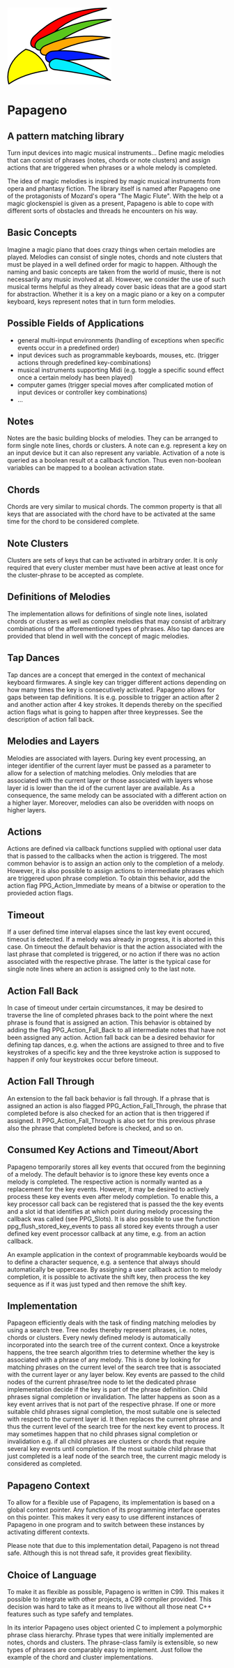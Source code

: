 ![Logo](logos/papageno_logo_240.png)

Papageno
==============

A pattern matching library
--------------

Turn input devices into magic musical instruments...
Define magic melodies that can consist of phrases (notes, chords or note clusters) and 
assign actions that are triggered when phrases or a whole melody is completed.

The idea of magic melodies is inspired by magic musical instruments from
opera and phantasy fiction. The library itself is named after Papageno one of 
the protagonists of Mozard's opera "The Magic Flute". With the help ot a magic glockenspiel is given as a present,
Papageno is able to cope with different sorts of obstacles and threads he encounters on his way. 

## Basic Concepts

Imagine a magic piano that does crazy things when certain
melodies are played. Melodies can consist of single notes, chords and note clusters
that must be played in a well defined order for magic to happen.
Although the naming and basic concepts are taken from the world of music, there is not necessarily 
any music involved at all.
However, we consider the use of such musical terms helpful as they already cover basic ideas that are a good start for abstraction.
Whether it is a key on a magic piano or a key on a computer keyboard, keys represent notes that
in turn form melodies.

## Possible Fields of Applications

- general multi-input environments (handling of exceptions when specific events occur in a predefined order)
- input devices such as programmable keyboards, mouses, etc. (trigger actions through predefined key-combinations)
- musical instruments supporting Midi (e.g. toggle a specific sound effect once a certain melody has been played)
- computer games (trigger special moves after complicated motion of input devices or controller key combinations)
- ...

## Notes

Notes are the basic building blocks of melodies. They can be arranged to form single note
lines, chords or clusters.
A note can e.g. represent a key on an input device but it can also represent any
variable. Activation of a note is queried as a boolean result ot a callback function. Thus even non-boolean 
variables can be mapped to a boolean activation state.

## Chords

Chords are very similar to musical chords. The common property is that all
keys that are associated with the chord have to be activated at the same time for the
chord to be considered complete.

## Note Clusters

Clusters are sets of keys that can be activated in arbitrary order. It is only required
that every cluster member must have been active at least once for the cluster-phrase
to be accepted as complete.

## Definitions of Melodies

The implementation allows for definitions of single note lines, isolated chords
or clusters as well as complex melodies that may consist of arbitrary combinations of
the afforementioned types of phrases. Also tap dances are provided that blend in well with the concept of magic melodies.

## Tap Dances

Tap dances are a concept that emerged in the context of mechanical keyboard firmwares. A single key can trigger
different actions depending on how many times the key is consecutively activated. Papageno allows for gaps between tap definitions.
It is e.g. possible to trigger an action after 2 and another action after 4 key strokes. 
It depends thereby on the specified action flags what is going to happen after three keypresses. See the description of action fall back.

## Melodies and Layers

Melodies are associated with layers. During key event processing, an integer identifier of the current layer must be passed
as a parameter to allow for a selection of matching melodies.
Only melodies that are associated with 
the current layer or those associated with layers whose layer id is lower than the id of the 
current layer are available. As a consequence, the same melody can be associated 
with a different action on a higher layer. Moreover, melodies can also be overidden with noops on higher layers.

## Actions

Actions are defined via callback functions supplied with optional user data that is passed to
the callbacks when the action is triggered. The most common behavior is to assign 
an action only to the completion of a melody. However, it is also possible to assign 
actions to intermediate phrases which are triggered upon phrase completion. To obtain this behavior,
add the action flag PPG_Action_Immediate by means of a bitwise or operation to the provieded action flags.

## Timeout

If a user defined time interval elapses since the last key event occured, timeout is detected.
If a melody was already in progress, it is aborted in this case.
On timeout the default behavior is that the action associated with the last phrase that completed is triggered, or no action if there was no action associated with the respective phrase. The latter is the typical case for single note 
lines where an action is assigned only to the last note.

## Action Fall Back

In case of timeout under certain circumstances, it may be desired to traverse the line of completed phrases back to the point where the next phrase is found that
is assigned an action. This behavior is obtained by adding the flag PPG_Action_Fall_Back to all intermediate notes that have not been
assigned any action.
Action fall back can be a desired behavior for defining tap dances, e.g. when the actions are assigned to three and to five keystrokes of a specific key and the three keystroke action is supposed to happen if only four keystrokes occur before timeout.

## Action Fall Through

An extension to the fall back behavior is fall through. If a phrase that is assigned an action is also flagged PPG_Action_Fall_Through, 
the phrase that completed before is also checked for an action that is then triggered if assigned. It PPG_Action_Fall_Through
is also set for this previous phrase also the phrase that completed before is checked, and so on.

## Consumed Key Actions and Timeout/Abort

Papageno temporarily stores all key events that occured from the beginning of a melody. The default behavior is to ignore these key events once a melody 
is completed. The respective action is normally wanted as a replacement for the key events. However, it may be desired to actively process these key events even after melody completion. To enable this, a key processor
call back can be registered that is passed the the key events and a slot id that identifies at which point during melody processing the callback was called (see PPG_Slots). It is also possible to use the function ppg_flush_stored_key_events to pass all stored key events through a user defined key event processor callback at any time, e.g. from an action callback.

An example application in the context of programmable keyboards would be to define a character sequence, e.g. a sentence that always should automatically be uppercase. By assigning a user callback action to melody completion, it is possible to activate the shift key, then process the key sequence as if it was just typed and then remove the shift key. 

## Implementation

Papageon efficiently deals with the task of finding matching melodies by using a search tree.
Tree nodes thereby represent 
phrases, i.e. notes, chords or clusters. Every newly defined melody is
automatically incorporated into the search tree of the current context.
Once a keystroke happens, the tree search algorithm tries to determine whether
the key is associated with a phrase of any melody. This is done by looking for matching phrases on the 
current level of the search tree that is associated with the current layer or any layer below. Key events are
passed to the child nodes of the current phrase/tree node to let the dedicated 
phrase implementation decide if the key is part of the phrase definition.
Child phrases signal completion or invalidation. The latter happens 
as soon as a key event arrives that is not part of the respective phrase.
If one or more suitable child phrases signal completion, the most
suitable one is selected with respect to the current layer id. It then replaces the current phrase 
and thus the current level of the search tree for the next key event to process. 
It may sometimes happen that no child phrases 
signal completion or invalidation e.g. if all child phrases are clusters or chords that require several key events until completion.
If the most suitable child phrase that just completed is a leaf node of the search tree, 
the current magic melody is considered as completed.

## Papageno Context

To allow for a flexible use of Papageno, its implementation is based on a
global context pointer. Any function of its programming interface operates 
on this pointer. This makes it very easy to use different instances of Papageno
in one program and to switch between these instances by activating different
contexts. 

Please note that due to this implementation detail, Papageno is not thread safe.
Although this is not thread safe, it provides great flexibility.

## Choice of Language

To make it as flexible as possible, Papageno is written in C99. This makes it 
possible to integrate with other projects, a C99 compiler provided. This decision
was hard to take as it means to live without all those neat C++ features such as
type safefy and templates.

In its interior Papageno uses object oriented C to implement a polymorphic phrase class hierarchy.
Phrase types that were initially implemented are notes, chords and clusters.
The phrase-class family is extensible, so new types of phrases are comparably easy to implement.
Just follow the example of the chord and cluster implementations.